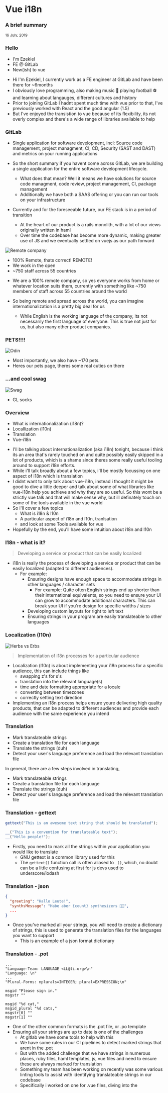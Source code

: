 # Vue i18n

### A brief summary

<footer><small>16 July, 2019</small></footer>

<!-- Slide -->

### Hello

- I'm Ezekiel
- FE @ GitLab
- New(ish) to vue

<!-- Notes -->

- Hi I'm Ezekiel, I currently work as a FE engineer at GitLab and have been there for ~6months
- I obviously love programming, also making music 🎵 playing football ⚽ and learning about langauges, different cultures and history
- Prior to joining GitLab I hadnt spent much time with vue prior to that, I've previously worked with React and the good angular (1.5)
- But I've enjoyed the transistion to vue because of its flexibility, its not overly complex and there's a wide range of libraries available to help

<!-- Slide -->

### GitLab

- Single application for software development, incl: Source code management, project managment, CI, CD, Security (SAST and DAST) and metrics on your running applications

<!-- Notes -->

- So the short summary if you havent come across GitLab, we are building a single application for the entire software development lifecycle.
  - What does that mean? Well it means we have solutions for source code managment, code review, project management, CI, package management
  - Additionally we have both a SAAS offering or you can run our tools on your infrastructure
- Currently and for the foreseeable future, our FE stack is in a period of transition

  - At the heart of our product is a rails monolith, with a lot of our views originally written in haml
  - Over time the codebase has become more dynamic, making greater use of JS and we eventually settled on vuejs as our path forward

<!-- Slide -->

![Remote company](./images/vue-i18n/remote.png) <!-- .element height="67.5%" width="67.5%" -->

- 100% Remote, thats correct! REMOTE!
- We work in the open
- ~750 staff across 55 countries

<!-- Notes -->

- We are a 100% remote company, so yes everyone works from home or whatever location suits them, currently with something like ~750 members of staff across 55 countries around the world

- So being remote and spread across the world, you can imagine internationalization is a pretty big deal for us
  - While English is the working language of the company, its not necessarily the first language of everyone. This is true not just for us, but also many other product companies.

<!-- Slide -->

### PETS!!!!

![Odin](./images/vue-i18n/odin-the-destroyer.png) <!-- .element height="67.5%" width="67.5%" -->

<!-- Notes -->

- Most importantly, we also have ~170 pets.
- Heres our pets page, theres some real cuties on there

<!-- Slide -->

### ...and cool swag

![Swag](./images/vue-i18n/socks.webp) <!-- .element height="67.5%" width="67.5%" -->

<!-- Notes -->

- GL socks

<!-- Slide -->

### Overview

- What is internationalization (i18n)?
- Locallization (l10n)
- Translation
- Vue-i18n

<!-- Notes -->

- I'll be talking about internationalization (aka i18n) tonight, because i think its an area that's rarely touched on and quite possibly easily skipped in a lot of products, which is a shame since theres some really useful tooling around to support i18n efforts.
- While i'll talk broadly about a few topics, i'll be mostly focussing on one aspect of i18n which is translation
- I didnt want to only talk about vue-i18n, instead i thought it might be good to dive a little deeper and talk about some of what libraries like vue-i18n help you achieve and why they are so useful. So this wont be a strictly vue talk and that will make sense why, but ill definately touch on some of the tools available in the vue world
- So i'll cover a few topics
  - What is i18n & l10n
  - A particular aspect of i18n and l10n, tranlsation
  - and look at some Tools available for vue
- Hopefully by the end, you'll have some intuition about i18n and l10n

<!-- Slide -->

### I18n - what is it?

> Developing a service or product that can be easily localized

<!-- Notes -->

- i18n is really the process of developing a service or product that can be easily localized (adapted to different audiences).
  - For example:
    - Ensuring designs have enough space to accommodate strings in other languages / character sets
      - For example: Quite often English strings end up shorter than their international equivalents, so you need to ensure your UI can grow to accommodate additional characters. This can break your UI if you're design for specific widths / sizes
    - Developing custom layouts for right to left text
    - Ensuring strings in your program are easily translateable to other languages

<!-- Slide -->

### Localization (l10n)

![Herbs vs Erbs](./images/vue-i18n/erbs.gif)

> Implementation of i18n processes for a particular audience

<!-- Notes -->

- Localization (l10n) is about implementing your i18n process for a specific audience, this can include things like
  - swapping z's for s's
  - translation into the relevant language(s)
  - time and date formatting appropriate for a locale
  - converting between timezones
  - correctly setting text direction
- Implementing an i18n process helps ensure youre delivering high quality products, that can be adapted to different audiences and provide each audience with the same experience you intend

<!-- Slide -->

### Translation

- Mark translateable strings
- Create a translation file for each language
- Translate the strings (duh)
- Detect your user's language preference and load the relevant translation file

<!-- Notes -->

In general, there are a few steps involved in translating,

- Mark translateable strings
- Create a translation file for each language
- Translate the strings (duh)
- Detect your user's language preference and load the relevant translation file

<!-- Slide -->

### Translation - gettext

```javascript
gettext("This is an awesome text string that should be translated");
```

```javascript
__("This is a convention for translateable text");
__("Hello people!");
```

<!-- Notes -->

- Firstly, you need to mark all the strings within your application you would like to translate
  - GNU gettext is a common library used for this
  - The `gettext()` function call is often aliased to `_()`, which, no doubt can be a little confusing at first for js devs used to underscore/lodash

<!-- Slide -->

### Translation - json

```json
{
  "greeting": "Hallo Leute!",
  "synthsMessage": "Habe aber {count} synthesizers 🎹🎵",
  ...
}

```

<!-- Notes -->

- Once you've marked all your strings, you will need to create a dictionary of strings, this is used to generate the translation files for the languages you want to support
  - This is an example of a json format dictionary

<!-- Slide -->

### Translation - .pot

```
...
"Language-Team: LANGUAGE <LL@li.org>\n"
"Language: \n"
...
"Plural-Forms: nplurals=INTEGER; plural=EXPRESSION;\n"

msgid "Please sign in."
msgstr ""

msgid "%d cat,"
msgid_plural "%d cats,"
msgstr[0] ""
msgstr[1] ""
```

<!-- Notes -->

- One of the other common formats is the .pot file, or .po template
- Ensuring all your strings are up to date is one of the challenges
  - At gitlab we have some tools to help with this
  - We have some rules in our CI pipelines to detect marked strings that arent in the .pot
  - But with the added challenge that we have strings in numerous places, ruby files, haml templates, js, vue files and need to ensure these are always marked for translation
  - Something my team has been working on recently was some various linting tools to assist with identifying translateable strings in our codebase
  - Specifically i worked on one for .vue files, diving into the <template>, ill demo this later

<!-- Slide -->

### Translation - translated pot

```
...
"Language-Team: German\n"
"Language: de_DE\n"
...
"Plural-Forms: nplurals=2; plural=(n != 1);\n"
...
"PO-Revision-Date: 2019-06-14 20:03\n"

msgid "Please sign in."
msgstr "Bitte melde dich an."

msgid "%d Katze,"
msgid_plural "%d Katzen,"
msgstr[0] ""
msgstr[1] ""
```

<!-- Notes -->

- Translate your strings (surprise surprise) based on the dictionary keys (lots of third party services for this)

<!-- Slide -->

### Translation - translate

![Translated app](./images/vue-i18n/translated.png) <!-- .element height="67.5%" width="67.5%"  border="none"-->

<!-- Notes -->

- Detect (or allow your user to specify) their locale
- Load the relevant translation file for the selected locale, replacing all the keys in your application their translated text

<!-- Slide -->

### What about vue - Step 1

> npm install vue-i18n

![Coffee time](./images/vue-i18n/goals.gif)

<!-- Notes -->

- In the vue world, we have a useful plugin, called, surprise surprise vue-i18n

<!-- Slide -->

### Cool plugin m8!

```json
const messages = {
  en: {
    message: {
      hello: '{msg} world'
    }
  }
}
```

```html
...
<div id="app">
  <p>{{ $n(100, 'currency') }}</p>
  <p>{{ $n(100, 'currency', 'ja-JP') }}</p>
</div>

...
<!-- output -->
<div id="app">
  <p>$100.00</p>
  <p>￥100</p>
</div>
...
```

<!-- Notes -->

- This plugin, while not complete, does covers a lot of the relevant parts of i18n for vue apps and can be a great place to kick off
  - It supports JSON tranlsated messages
  - Datetime localization
  - Number format localization

<!-- Slide -->

### What about vue - Step 2:

![Coffee time](./images/vue-i18n/coffee-time.gif)

<!-- Slide -->

### But wait, theres more

![But wait, theres more](./images/vue-i18n/theres-more.gif)

Locale setting, Pluralization, Interpolation & Lazy loading translations

<!-- Notes -->

- Also provides some other useful helpers
  - Locale setting - locale can be specified dynamically and switched at will
  - Pluralization - out of the box support for specifying how to pluralize you content, allowing you to set different text based on a variable
  - Interpolation - allowing you to mix html into your translations
  - Lazy loading translations - very useful once the strings in your application start to grow. Loading all the translations at once isnt very efficientg

<!-- Slide -->

### Example project

<!-- Notes -->

- Demo of vue-i18n
- I've been extending it with rules for detecting strings
  - Demo

<!-- Slide -->

### Final takeaways

<!-- Notes -->

- i18n and l10n arent as big and scary as you might think
- There are a few steps involved in the process but also lots of tools available so id suggest consider baking it in as early as possible to your product or website if you would like to reach a wider audience
- Why is it called i18n? - 18 characters between the i and the n in internationalization :)
- Why is it called i10n? - 10 characters between the l and the n in localization :)
- I'll be sticking around so feel free to ask me any questions about i18n, GitLab, working remotely or whatever else

### Ideas

- What i'll talk about + me

  - Just want to give a brief overview on internationalization, why its important and how to get started in your vue apps
  - I feel like this something that's often overlooked

  <!-- - I started SoftEng at Newcastle and switched to comp sci because it's a year shorter and I could skip the final year project (Trollface) - not even kidding
  - My first role after uni had communication in it which ironically was a poor communication of the role when I wanted to move on. -->

  - I used to call myself a full stack engineer,
  - Then started calling myself a front end developer
  - Then somewhere along the line I gave up and I just settle for what's currently on my twitter. - I'm not trying to be obtuse, but i just find these arbitrary labels a bit weird /rant.
  - So I'm currently a frontend engineer at gitlab 🤷‍♂️
  - What does FE look like?

    - all the things

      - rails: we go it
      - haml: we got it
      - es6: we got it
      - vuejs: we got
      - did you say jquery? yeah we got it

    - what does my day look like

      - 45% failed pipelines
      - 35% rspec tests
      - 10% js
      - 5% coffee related things
      - 5% laughing at markdalgleish's memes

- What is i18n

  - overview
  - Why i18n is important
    - Broader audience for your users, allowing users to use your tools and products in the language they are most comfortable with
    - Relatively easy to bolt-on to existing apps
  - general steps involved
    - High level, you create a dictionary of strings and reference the strings from the relevant language file in your app
    - Markup all strings in your code base
      - These will be used as keys mapped to a translation file
    - Generate translation file or template
      - Translate your strings based on the keys (lots of third party services for this)
    - Detect the user's language preference
    - Load the appropriate translation file for their language
  - Challenges / Considerations
    - Interpolation
      - v-html
      - escaping / xss
    - Pluralization
    - UI / design
      - For example: English strings will likely be a lot shorter than their international equivalents, so you need to leave some space in your UI to allow for this. This can break your UI if you're design for specific widths / sizes

- How do we do this at GL?

  - Why we needed to automate this
    - We have strings in various places of the codebase: ruby, haml, js, vue
  - Focus on externalization
    - Generate the AST
    - Look for valid string nodes
    - Autofix easy ones, warn tricky ones
  - Maybe do some rough stats on GL commits + vue files etc to illustrate scale

- How can you do this in your vue app

  - Show example app? - codesandbox?
  - vue-i18n

    - features
      - available rules
      - namespaces
      - pluralization
      - interpolation
    - config?
      - json format?
    - eslint-vue-i18n??

  - locale detection
  - language switcher
  - i18n plugin to get users language from browser?
  - vue-i18n:
  - playground?

### TODO build a slides webapp + i18n?

### Links

- [eslint plugin vue i18n](https://github.com/kazupon/eslint-plugin-vue-i18n)
- [GL: eslint plugin vue i18n](https://gitlab.com/ekigbo/eslint-plugin-vue-i18n)
- [mdn - gettext](https://developer.mozilla.org/en-US/docs/Mozilla/Localization/gettext)
- [Internationalization at GitLab](https://docs.gitlab.com/ee/development/i18n/externalization.html)
- [gettext plural forms](https://www.gnu.org/software/gettext/manual/html_node/Translating-plural-forms.html)
- [Transifex](https://www.transifex.com/)?
- [i18next](https://www.i18next.com/)
- [vue-i18next]()
- [vue-i18n]()
- [vue-i18n-starter](https://github.com/dobromir-hristov/vue-i18n-starter)
- [W3c - Text size in translation](https://www.w3.org/International/articles/article-text-size)
- [Wikipedia - Internationalization / Localization](https://en.wikipedia.org/wiki/Internationalization_and_localization)
- [localeplanet](http://www.localeplanet.com/)
